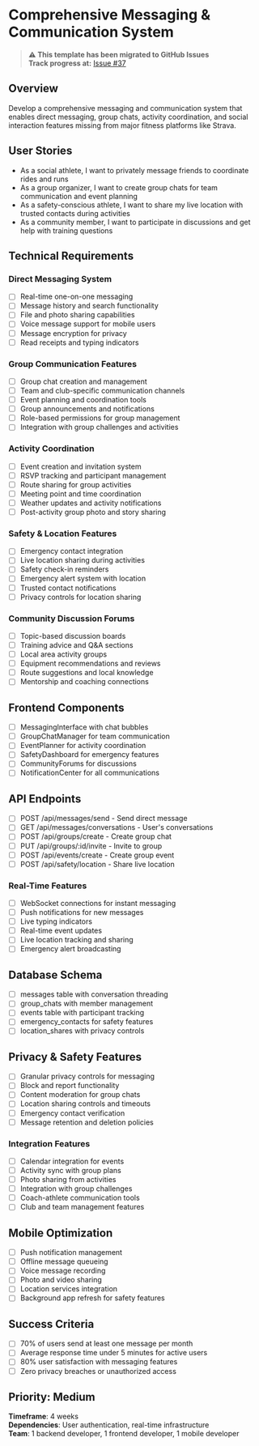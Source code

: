 # Comprehensive Messaging & Communication System

> **⚠️ This template has been migrated to GitHub Issues**  
> **Track progress at:** [Issue #37](https://github.com/EAasen/Tracksy/issues/37)

## Overview
Develop a comprehensive messaging and communication system that enables direct messaging, group chats, activity coordination, and social interaction features missing from major fitness platforms like Strava.

## User Stories
- As a social athlete, I want to privately message friends to coordinate rides and runs
- As a group organizer, I want to create group chats for team communication and event planning
- As a safety-conscious athlete, I want to share my live location with trusted contacts during activities
- As a community member, I want to participate in discussions and get help with training questions

## Technical Requirements

### Direct Messaging System
- [ ] Real-time one-on-one messaging
- [ ] Message history and search functionality
- [ ] File and photo sharing capabilities
- [ ] Voice message support for mobile users
- [ ] Message encryption for privacy
- [ ] Read receipts and typing indicators

### Group Communication Features
- [ ] Group chat creation and management
- [ ] Team and club-specific communication channels
- [ ] Event planning and coordination tools
- [ ] Group announcements and notifications
- [ ] Role-based permissions for group management
- [ ] Integration with group challenges and activities

### Activity Coordination
- [ ] Event creation and invitation system
- [ ] RSVP tracking and participant management
- [ ] Route sharing for group activities
- [ ] Meeting point and time coordination
- [ ] Weather updates and activity notifications
- [ ] Post-activity group photo and story sharing

### Safety & Location Features
- [ ] Emergency contact integration
- [ ] Live location sharing during activities
- [ ] Safety check-in reminders
- [ ] Emergency alert system with location
- [ ] Trusted contact notifications
- [ ] Privacy controls for location sharing

### Community Discussion Forums
- [ ] Topic-based discussion boards
- [ ] Training advice and Q&A sections
- [ ] Local area activity groups
- [ ] Equipment recommendations and reviews
- [ ] Route suggestions and local knowledge
- [ ] Mentorship and coaching connections

## Frontend Components
- [ ] MessagingInterface with chat bubbles
- [ ] GroupChatManager for team communication
- [ ] EventPlanner for activity coordination
- [ ] SafetyDashboard for emergency features
- [ ] CommunityForums for discussions
- [ ] NotificationCenter for all communications

## API Endpoints
- [ ] POST /api/messages/send - Send direct message
- [ ] GET /api/messages/conversations - User's conversations
- [ ] POST /api/groups/create - Create group chat
- [ ] PUT /api/groups/:id/invite - Invite to group
- [ ] POST /api/events/create - Create group event
- [ ] POST /api/safety/location - Share live location

### Real-Time Features
- [ ] WebSocket connections for instant messaging
- [ ] Push notifications for new messages
- [ ] Live typing indicators
- [ ] Real-time event updates
- [ ] Live location tracking and sharing
- [ ] Emergency alert broadcasting

## Database Schema
- [ ] messages table with conversation threading
- [ ] group_chats with member management
- [ ] events table with participant tracking
- [ ] emergency_contacts for safety features
- [ ] location_shares with privacy controls

## Privacy & Safety Features
- [ ] Granular privacy controls for messaging
- [ ] Block and report functionality
- [ ] Content moderation for group chats
- [ ] Location sharing controls and timeouts
- [ ] Emergency contact verification
- [ ] Message retention and deletion policies

### Integration Features
- [ ] Calendar integration for events
- [ ] Activity sync with group plans
- [ ] Photo sharing from activities
- [ ] Integration with group challenges
- [ ] Coach-athlete communication tools
- [ ] Club and team management features

## Mobile Optimization
- [ ] Push notification management
- [ ] Offline message queueing
- [ ] Voice message recording
- [ ] Photo and video sharing
- [ ] Location services integration
- [ ] Background app refresh for safety features

## Success Criteria
- [ ] 70% of users send at least one message per month
- [ ] Average response time under 5 minutes for active users
- [ ] 80% user satisfaction with messaging features
- [ ] Zero privacy breaches or unauthorized access

## Priority: Medium
**Timeframe**: 4 weeks  
**Dependencies**: User authentication, real-time infrastructure  
**Team**: 1 backend developer, 1 frontend developer, 1 mobile developer

